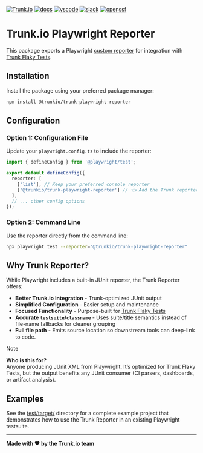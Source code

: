 <!-- markdownlint-disable first-line-heading -->

[![Trunk.io](https://github.com/user-attachments/assets/c98a90ee-439b-4a9c-bb9a-69dc0e7e2c7e)](https://trunk.io)
[![docs](https://img.shields.io/badge/-docs-darkgreen?logo=readthedocs&logoColor=ffffff)][docs]
[![vscode](https://img.shields.io/visual-studio-marketplace/i/trunk.io?color=0078d7&label=vscode&logo=visualstudiocode)][vscode]
[![slack](https://img.shields.io/badge/-slack-611f69?logo=slack)][slack]
[![openssf](https://api.securityscorecards.dev/projects/github.com/trunk-io/trunk-action/badge)](https://api.securityscorecards.dev/projects/github.com/trunk-io/trunk-action)

# Trunk.io Playwright Reporter

This package exports a Playwright [custom reporter](https://playwright.dev/docs/test-reporters#custom-reporters) for integration with  [Trunk Flaky Tests](https://trunk.io/flaky-tests).

## Installation

Install the package using your preferred package manager:

```bash
npm install @trunkio/trunk-playwright-reporter
```

## Configuration

### Option 1: Configuration File

Update your `playwright.config.ts` to include the reporter:

```ts
import { defineConfig } from '@playwright/test';

export default defineConfig({
  reporter: [
    ['list'], // Keep your preferred console reporter
    ['@trunkio/trunk-playwright-reporter'] // 👈 Add the Trunk reporter
  ],
  // ... other config options
});
```

### Option 2: Command Line

Use the reporter directly from the command line:

```bash
npx playwright test --reporter="@trunkio/trunk-playwright-reporter"
```

## Why Trunk Reporter?

While Playwright includes a built-in JUnit reporter, the Trunk Reporter offers:
- **Better Trunk.io Integration** - Trunk-optimized JUnit output
- **Simplified Configuration** - Easier setup and maintenance
- **Focused Functionality** - Purpose-built for [Trunk Flaky Tests](https://trunk.io/flaky-tests)
- **Accurate `testsuite`/`classname`** - Uses suite/title semantics instead of file-name fallbacks for cleaner grouping
- **Full file path** - Emits source location so downstream tools can deep-link to code.

> [!NOTE]  
> **Who is this for?**  
> Anyone producing JUnit XML from Playwright. 
> It’s optimized for Trunk Flaky Tests, but the output benefits any JUnit consumer (CI parsers, dashboards, or artifact analysis).

## Examples

See the [test/target/](test/target/) directory for a complete example project that demonstrates how to use the Trunk Reporter in an existing Playwright testsuite.

---

**Made with ❤️ by the Trunk.io team**

[slack]: https://slack.trunk.io
[docs]: https://docs.trunk.io
[vscode]: https://marketplace.visualstudio.com/items?itemName=Trunk.io

